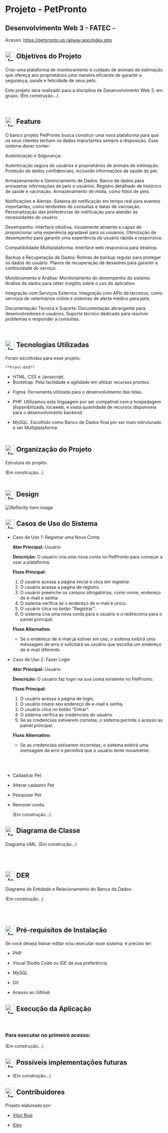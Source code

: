   # Projeto - PetPronto #

  ## Desenvolvimento Web 3 - FATEC - ##

  Acesso: https://petpronto.up.railway.app/index.php

  ## <img align="center" alt="Jaque-Csharp" height="30" width="30" src="https://img.icons8.com/color/48/000000/bookmark.png"> Objetivos do Projeto 

  <p> Criar uma plataforma de monitoramento e cuidado de animais de estimação que ofereça aos proprietários uma maneira eficiente de garantir a segurança, saúde e felicidade de seus pets.</p>

  <p> Este projeto sera realizado para a disciplina de Desenvolvimento Web 3, em grupo.
      (Em construção...)
  </p>

  


  <br>

  

  ## <img align="center" alt="Jaque-Csharp" height="30" width="30" src="https://img.icons8.com/color/48/000000/light.png"> Feature 

  <p>O banco projeto PetPronto busca construir uma nova plataforma para que os seus clientes tenham os dados importantes sempre a disposição.
  Esse sistema dever conter: </p>
  <p>Autenticação e Segurança:


  Autenticação segura de usuários e proprietários de animais de estimação.
  Proteção de dados confidenciais, incluindo informações de saúde do pet.

  Armazenamento e Gerenciamento de Dados:
  Banco de dados para armazenar informações de pets e usuários.
  Registro detalhado de histórico de saúde e vacinação.
  Armazenamento de mídia, como fotos de pets.
      
  Notificações e Alertas:
  Sistema de notificação em tempo real para eventos importantes, como lembretes de consultas e datas de vacinação.
  Personalização das preferências de notificação para atender às necessidades do usuário.

  Desempenho:
  Interface intuitiva, visualmente atraente e capaz de proporcionar uma experência agradável para os usuários.
  Otimização de desempenho para garantir uma experiência de usuário rápida e responsiva.
      
  Compatibilidade Multiplataforma:
  Interface web responsiva para desktop.
      
  Backup e Recuperação de Dados:
  Rotinas de backup regular para proteger os dados do usuário.
  Planos de recuperação de desastres para garantir a continuidade do serviço.
      
  Monitoramento e Análise:
  Monitoramento do desempenho do sistema.
  Análise de dados para obter insights sobre o uso do aplicativo.
      
  Integração com Serviços Externos:
  Integração com APIs de terceiros, como serviços de veterinários online e sistemas de alerta médico para pets.
      
  Documentação Técnica e Suporte:
  Documentação abrangente para desenvolvedores e usuários.
  Suporte técnico dedicado para resolver problemas e responder a consultas.</p>

  <br>

  ##  <img align="center" alt="Jaque-Csharp" height="30" width="30" src="https://img.icons8.com/color/48/000000/code.png"> Tecnologias Utilizadas ##

  Foram escolhidas para esse projeto:

  	**Front-End**

  + HTML, CSS e Javascript. 
  + Bootstrap. Pela facilidade e agilidade em utilizar recursos prontos .

  - Figma. Ferramenta utilizada para o desenvolvimento das telas.

  + PHP. Utilizamos esta linguagem por ser compatível com a hospedagem disponibilizada, locaweb, e vasta quantidade de recursos disponíveis para o desenvolvimento backend.

  - MySQL. Escolhido como Banco de Dados final por ser mais estruturado e ser Multiplataforma. 
    <br><br>

  ## <img align="center" alt="Jaque-vscode" height="30" width="30" src="https://img.icons8.com/color/48/000000/note.png" /> Organização do Projeto ##

  Estrutura do projeto.

  (Em construção...)<br><br>

  ## <img align="center" alt="Jaque-vscode" height="30" width="30" src="https://img.icons8.com/color/48/000000/note.png" /> Design ##

  <img src="https://uploaddeimagens.com.br/images/004/630/171/original/petPronto.png?1696619615" alt="Reflectly hero image" style="max-width: 100%;">

  

  

  ## <img align="center" alt="Jaque-vscode" height="30" width="30" src="https://img.icons8.com/color/48/000000/note.png" /> Casos de Uso do Sistema ##

  + Caso de Uso 1: Registrar uma Nova Conta

    **Ator Principal:** Usuário

    **Descrição:** O usuário cria uma nova conta no PetPronto para começar a usar a plataforma.

    **Fluxo Principal:**

    1. O usuário acessa a página inicial e clica em registrar.
    2. O usuário acessa a página de registro.
    3. O usuário preenche os campos obrigatórios, como nome, endereço de e-mail e senha.
    4. O sistema verifica se o endereço de e-mail é único.
    5. O usuário clica no botão "Registrar".
    6. O sistema cria uma nova conta para o usuário e o redireciona para o painel principal.

    **Fluxo Alternativo:**

    - Se o endereço de e-mail já estiver em uso, o sistema exibirá uma mensagem de erro e solicitará ao usuário que escolha um endereço de e-mail diferente.

      

    

  + Caso de Uso 2: Fazer Login

    **Ator Principal:** Usuário

    **Descrição:** O usuário faz login na sua conta existente no PetPronto.

    **Fluxo Principal:**

    1. O usuário acessa a página de login.
    2. O usuário insere seu endereço de e-mail e senha.
    3. O usuário clica no botão "Entrar".
    4. O sistema verifica as credenciais do usuário.
    5. Se as credenciais estiverem corretas, o sistema permite o acesso ao painel principal.

    **Fluxo Alternativo:**

    - Se as credenciais estiverem incorretas, o sistema exibirá uma mensagem de erro e permitirá que o usuário tente novamente.

   <br><br>


  + Cadastrar Pet

  + Alterar cadastro Pet 

  + Pesquisar Pet

  + Remover conta

    (Em construção...)

  ## <img align="center" alt="Jaque-vscode" height="30" width="30" src="https://img.icons8.com/color/48/000000/note.png" /> Diagrama de Classe ##

  Diagrama UML.
  (Em construção...)

  <br><br>

  ## <img align="center" alt="Jaque-vscode" height="30" width="30" src="https://img.icons8.com/color/48/000000/note.png" /> DER ##

  Diagrama de Entidade e Relacionamento do Banco de Dados.

  (Em construção...)

  <br><br>


  ## <img align="center" alt="Jaque-vscode" height="30" width="30" src="https://cdn.jsdelivr.net/gh/devicons/devicon/icons/vscode/vscode-original.svg" /> Pré-requisitos de Instalação ##

  Se você deseja baixar editar e/ou executar esse sistema, é preciso ter:

  + PHP

  - Visual Studio Code ou IDE da sua preferência

  + MySQL

  - Git

  + Acesso ao GitHub


  ## <img align="center" alt="Jaque-vscode" height="30" width="30" src="https://img.icons8.com/fluency/48/000000/run-command.png" /> Execução da Aplicação ##

  <br>

  ### Para executar no primeiro acesso: ###

  (Em construção...)

  ## <img align="center" alt="Jaque-vscode" height="30" width="30" src="https://img.icons8.com/color/48/000000/error--v1.png" /> Possíveis implementações futuras ##

  + (Em construção...)

  

  ## <img align="center" alt="Jaque-vscode" height="30" width="30" src="https://img.icons8.com/fluency/48/000000/handshake.png" /> Contribuidores ##

  Projeto elaborado por: 

  + <a href="https://github.com/vitorwhois">Vitor Ruis</a>

  + <a href="https://github.com/jKTeix">Kley</a>


